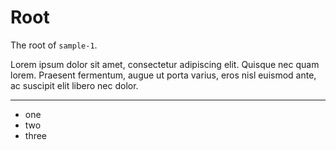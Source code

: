 # Root

The root of `sample-1`.

Lorem ipsum dolor sit amet, consectetur adipiscing elit. Quisque nec quam lorem. Praesent fermentum, augue ut porta varius, eros nisl euismod ante, ac suscipit elit libero nec dolor. 

---

- one
- two
- three
